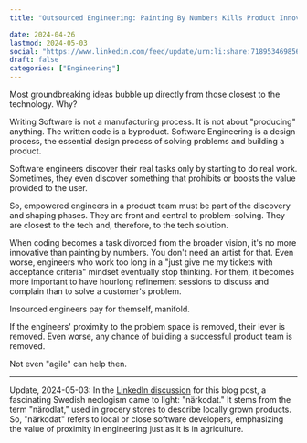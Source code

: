 ```yaml
---
title: "Outsourced Engineering: Painting By Numbers Kills Product Innovation"

date: 2024-04-26
lastmod: 2024-05-03
social: "https://www.linkedin.com/feed/update/urn:li:share:7189534698568642562/"
draft: false
categories: ["Engineering"]
---
```


Most groundbreaking ideas bubble up directly from those closest to the technology. Why?

Writing Software is not a manufacturing process. It is not about "producing" anything. The written code is a byproduct. Software Engineering is a design process, the essential design process of solving problems and building a product.

Software engineers discover their real tasks only by starting to do real work. Sometimes, they even discover something that prohibits or boosts the value provided to the user.

So, empowered engineers in a product team must be part of the discovery and shaping phases. They are front and central to problem-solving.
They are closest to the tech and, therefore, to the tech solution.

When coding becomes a task divorced from the broader vision, it's no more innovative than painting by numbers. You don't need an artist for that.
Even worse, engineers who work too long in a "just give me my tickets with acceptance criteria" mindset eventually stop thinking. For them, it becomes more important to have hourlong refinement sessions to discuss and complain than to solve a customer's problem.

Insourced engineers pay for themself, manifold.

If the engineers' proximity to the problem space is removed, their lever is removed. Even worse, any chance of building a successful product team is removed.

Not even "agile" can help then.

---

Update, 2024-05-03: In the [LinkedIn discussion](https://www.linkedin.com/feed/update/urn:li:activity:7189534699298406400?commentUrn=urn%3Ali%3Acomment%3A%28activity%3A7189534699298406400%2C7191879273324953600%29&dashCommentUrn=urn%3Ali%3Afsd_comment%3A%287191879273324953600%2Curn%3Ali%3Aactivity%3A7189534699298406400%29) for this blog post, a fascinating Swedish neologism came to light: "närkodat." It stems from the term "närodlat," used in grocery stores to describe locally grown products. So, "närkodat" refers to local or close software developers, emphasizing the value of proximity in engineering just as it is in agriculture.
